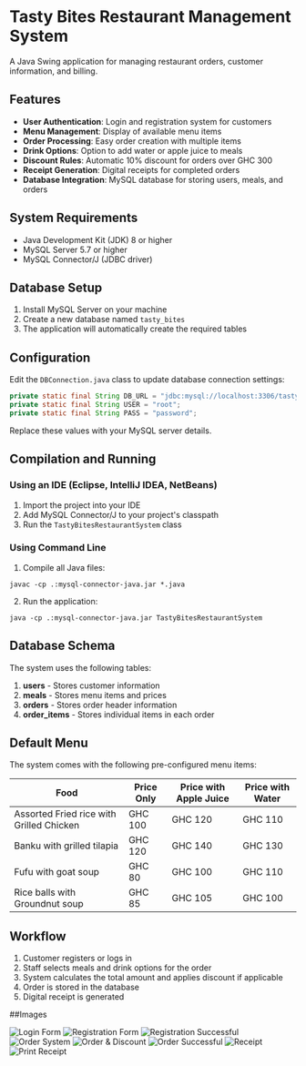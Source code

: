 # Tasty Bites Restaurant Management System

A Java Swing application for managing restaurant orders, customer information, and billing.

## Features

- **User Authentication**: Login and registration system for customers
- **Menu Management**: Display of available menu items
- **Order Processing**: Easy order creation with multiple items
- **Drink Options**: Option to add water or apple juice to meals
- **Discount Rules**: Automatic 10% discount for orders over GHC 300
- **Receipt Generation**: Digital receipts for completed orders
- **Database Integration**: MySQL database for storing users, meals, and orders

## System Requirements

- Java Development Kit (JDK) 8 or higher
- MySQL Server 5.7 or higher
- MySQL Connector/J (JDBC driver)

## Database Setup

1. Install MySQL Server on your machine
2. Create a new database named `tasty_bites`
3. The application will automatically create the required tables

## Configuration

Edit the `DBConnection.java` class to update database connection settings:

```java
private static final String DB_URL = "jdbc:mysql://localhost:3306/tasty_bites";
private static final String USER = "root";
private static final String PASS = "password";
```

Replace these values with your MySQL server details.

## Compilation and Running

### Using an IDE (Eclipse, IntelliJ IDEA, NetBeans)

1. Import the project into your IDE
2. Add MySQL Connector/J to your project's classpath
3. Run the `TastyBitesRestaurantSystem` class

### Using Command Line

1. Compile all Java files:
```
javac -cp .:mysql-connector-java.jar *.java
```

2. Run the application:
```
java -cp .:mysql-connector-java.jar TastyBitesRestaurantSystem
```

## Database Schema

The system uses the following tables:

1. **users** - Stores customer information
2. **meals** - Stores menu items and prices
3. **orders** - Stores order header information
4. **order_items** - Stores individual items in each order

## Default Menu

The system comes with the following pre-configured menu items:

| Food | Price Only | Price with Apple Juice | Price with Water |
|------|------------|------------------------|------------------|
| Assorted Fried rice with Grilled Chicken | GHC 100 | GHC 120 | GHC 110 |
| Banku with grilled tilapia | GHC 120 | GHC 140 | GHC 130 |
| Fufu with goat soup | GHC 80 | GHC 100 | GHC 110 |
| Rice balls with Groundnut soup | GHC 85 | GHC 105 | GHC 100 |

## Workflow

1. Customer registers or logs in
2. Staff selects meals and drink options for the order
3. System calculates the total amount and applies discount if applicable
4. Order is stored in the database
5. Digital receipt is generated

##Images

![Login Form](LoginForm.png "Login Form")
![Registration Form](RegisterForm.png "Registration Form")
![Registration Successful](RegistrationSuccessful.png "Registration Successful")
![Order System](OrderSystem.png "Order System")
![Order & Discount](Ordering&Discount.png "Order & Discount")
![Order Successful](OrderSuccessful.png "Order Successful")
![Receipt](Receipt.png "Receipt")
![Print Receipt](Print.png "Print Receipt")

